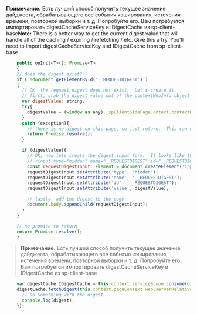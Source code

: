 <span data-ttu-id="95b7d-p103">**Примечание.** Есть лучший способ получить текущее значение дайджеста, обрабатывающего все события кэширования, истечения времени, повторной выборки и т. д.  Попробуйте его.  Вам потребуется импортировать digestCacheServiceKey и IDigestCache из sp-client-base</span><span class="sxs-lookup"><span data-stu-id="95b7d-p103">**Note:** There is a better way to get the current digest value that will handle all of the caching / expiring / refetching / etc.  Give this a try.  You'll need to import digestCacheServiceKey and IDigestCache from sp-client-base</span></span>

```JavaScript
    public onInit<T>(): Promise<T>
    {
    // does the digest exist?
    if ( !document.getElementById('__REQUESTDIGEST') )
    {
      // OK, the request digest does not exist.  Let's create it.
      // first, grab the digest value out of the contextWebInfo object (if it exists).
      var digestValue: string;
      try{
        digestValue = (window as any)._spClientSidePageContext.contextWebInfo.FormDigestValue;
      }
      catch (exception){
        // there is no digest on this page, so just return.  This can easily happen on the local workbench
        return Promise.resolve();
      }

      if (digestValue){
        // OK, now lets create the digest input form.  It looks like this -
        // <input type="hidden" name="__REQUESTDIGEST" id="__REQUESTDIGEST" value="blahblahblahblahblahblah, July23 -0000 or something like that">
        const requestDigestInput: Element = document.createElement('input');
        requestDigestInput.setAttribute('type', 'hidden');
        requestDigestInput.setAttribute('name', '__REQUESTDIGEST');
        requestDigestInput.setAttribute('id', '__REQUESTDIGEST');
        requestDigestInput.setAttribute('value', digestValue);

        // lastly, add the digest to the page
        document.body.appendChild(requestDigestInput);
      }
    }

    // no promise to return
    return Promise.resolve();
    }
```

>**Примечание.** Есть лучший способ получить текущее значение дайджеста, обрабатывающего все события кэширования, истечения времени, повторной выборки и т. д.  Попробуйте его.  Вам потребуется импортировать digestCacheServiceKey и IDigestCache из sp-client-base

```JavaScript
    var digestCache:IDigestCache = this.context.serviceScope.consume(digestCacheServiceKey);
    digestCache.fetchDigest(this.context.pageContext.web.serverRelativeUrl).then((digest: string) => {
      // Do Something with the digest
      console.log(digest);
    });
```